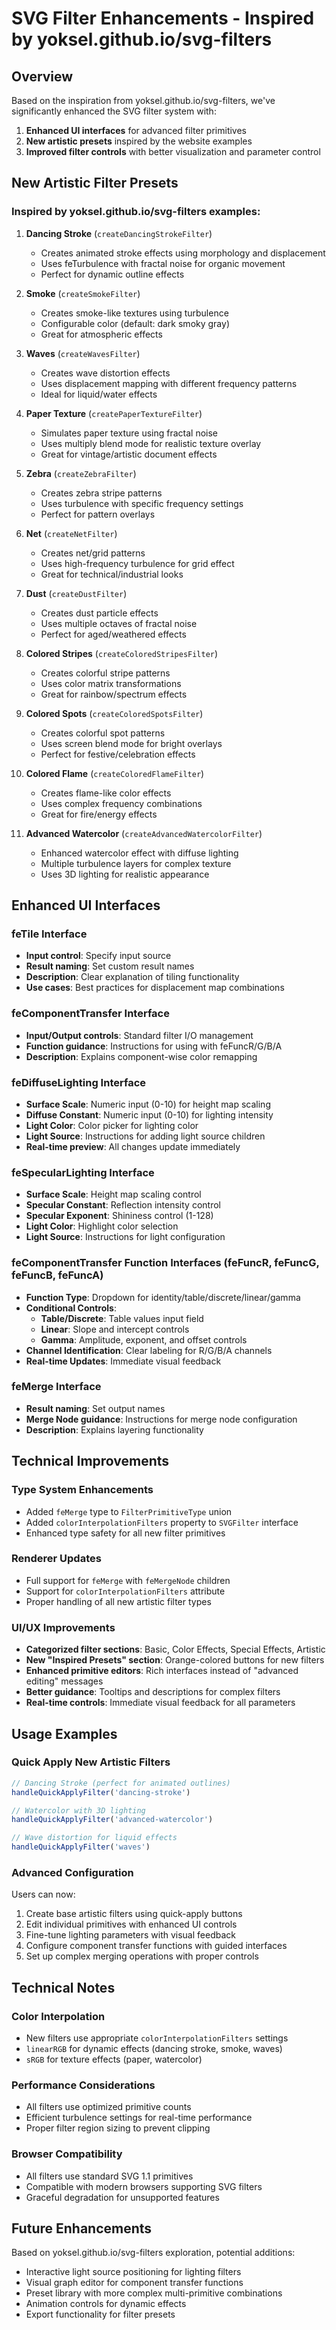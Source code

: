 # SVG Filter Enhancements - Inspired by yoksel.github.io/svg-filters

## Overview
Based on the inspiration from yoksel.github.io/svg-filters, we've significantly enhanced the SVG filter system with:

1. **Enhanced UI interfaces** for advanced filter primitives
2. **New artistic presets** inspired by the website examples
3. **Improved filter controls** with better visualization and parameter control

## New Artistic Filter Presets

### Inspired by yoksel.github.io/svg-filters examples:

1. **Dancing Stroke** (`createDancingStrokeFilter`)
   - Creates animated stroke effects using morphology and displacement
   - Uses feTurbulence with fractal noise for organic movement
   - Perfect for dynamic outline effects

2. **Smoke** (`createSmokeFilter`)
   - Creates smoke-like textures using turbulence
   - Configurable color (default: dark smoky gray)
   - Great for atmospheric effects

3. **Waves** (`createWavesFilter`)
   - Creates wave distortion effects
   - Uses displacement mapping with different frequency patterns
   - Ideal for liquid/water effects

4. **Paper Texture** (`createPaperTextureFilter`)
   - Simulates paper texture using fractal noise
   - Uses multiply blend mode for realistic texture overlay
   - Great for vintage/artistic document effects

5. **Zebra** (`createZebraFilter`)
   - Creates zebra stripe patterns
   - Uses turbulence with specific frequency settings
   - Perfect for pattern overlays

6. **Net** (`createNetFilter`)
   - Creates net/grid patterns
   - Uses high-frequency turbulence for grid effect
   - Great for technical/industrial looks

7. **Dust** (`createDustFilter`)
   - Creates dust particle effects
   - Uses multiple octaves of fractal noise
   - Perfect for aged/weathered effects

8. **Colored Stripes** (`createColoredStripesFilter`)
   - Creates colorful stripe patterns
   - Uses color matrix transformations
   - Great for rainbow/spectrum effects

9. **Colored Spots** (`createColoredSpotsFilter`)
   - Creates colorful spot patterns
   - Uses screen blend mode for bright overlays
   - Perfect for festive/celebration effects

10. **Colored Flame** (`createColoredFlameFilter`)
    - Creates flame-like color effects
    - Uses complex frequency combinations
    - Great for fire/energy effects

11. **Advanced Watercolor** (`createAdvancedWatercolorFilter`)
    - Enhanced watercolor effect with diffuse lighting
    - Multiple turbulence layers for complex texture
    - Uses 3D lighting for realistic appearance

## Enhanced UI Interfaces

### feTile Interface
- **Input control**: Specify input source
- **Result naming**: Set custom result names
- **Description**: Clear explanation of tiling functionality
- **Use cases**: Best practices for displacement map combinations

### feComponentTransfer Interface
- **Input/Output controls**: Standard filter I/O management
- **Function guidance**: Instructions for using with feFuncR/G/B/A
- **Description**: Explains component-wise color remapping

### feDiffuseLighting Interface
- **Surface Scale**: Numeric input (0-10) for height map scaling
- **Diffuse Constant**: Numeric input (0-10) for lighting intensity
- **Light Color**: Color picker for lighting color
- **Light Source**: Instructions for adding light source children
- **Real-time preview**: All changes update immediately

### feSpecularLighting Interface
- **Surface Scale**: Height map scaling control
- **Specular Constant**: Reflection intensity control
- **Specular Exponent**: Shininess control (1-128)
- **Light Color**: Highlight color selection
- **Light Source**: Instructions for light configuration

### feComponentTransfer Function Interfaces (feFuncR, feFuncG, feFuncB, feFuncA)
- **Function Type**: Dropdown for identity/table/discrete/linear/gamma
- **Conditional Controls**:
  - **Table/Discrete**: Table values input field
  - **Linear**: Slope and intercept controls
  - **Gamma**: Amplitude, exponent, and offset controls
- **Channel Identification**: Clear labeling for R/G/B/A channels
- **Real-time Updates**: Immediate visual feedback

### feMerge Interface
- **Result naming**: Set output names
- **Merge Node guidance**: Instructions for merge node configuration
- **Description**: Explains layering functionality

## Technical Improvements

### Type System Enhancements
- Added `feMerge` type to `FilterPrimitiveType` union
- Added `colorInterpolationFilters` property to `SVGFilter` interface
- Enhanced type safety for all new filter primitives

### Renderer Updates
- Full support for `feMerge` with `feMergeNode` children
- Support for `colorInterpolationFilters` attribute
- Proper handling of all new artistic filter types

### UI/UX Improvements
- **Categorized filter sections**: Basic, Color Effects, Special Effects, Artistic
- **New "Inspired Presets" section**: Orange-colored buttons for new filters
- **Enhanced primitive editors**: Rich interfaces instead of "advanced editing" messages
- **Better guidance**: Tooltips and descriptions for complex filters
- **Real-time controls**: Immediate visual feedback for all parameters

## Usage Examples

### Quick Apply New Artistic Filters
```typescript
// Dancing Stroke (perfect for animated outlines)
handleQuickApplyFilter('dancing-stroke')

// Watercolor with 3D lighting
handleQuickApplyFilter('advanced-watercolor')

// Wave distortion for liquid effects
handleQuickApplyFilter('waves')
```

### Advanced Configuration
Users can now:
1. Create base artistic filters using quick-apply buttons
2. Edit individual primitives with enhanced UI controls
3. Fine-tune lighting parameters with visual feedback
4. Configure component transfer functions with guided interfaces
5. Set up complex merging operations with proper controls

## Technical Notes

### Color Interpolation
- New filters use appropriate `colorInterpolationFilters` settings
- `linearRGB` for dynamic effects (dancing stroke, smoke, waves)
- `sRGB` for texture effects (paper, watercolor)

### Performance Considerations
- All filters use optimized primitive counts
- Efficient turbulence settings for real-time performance
- Proper filter region sizing to prevent clipping

### Browser Compatibility
- All filters use standard SVG 1.1 primitives
- Compatible with modern browsers supporting SVG filters
- Graceful degradation for unsupported features

## Future Enhancements

Based on yoksel.github.io/svg-filters exploration, potential additions:
- Interactive light source positioning for lighting filters
- Visual graph editor for component transfer functions
- Preset library with more complex multi-primitive combinations
- Animation controls for dynamic effects
- Export functionality for filter presets
